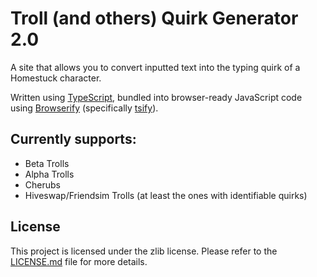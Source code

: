 # Troll (and others) Quirk Generator 2.0

A site that allows you to convert inputted text into the typing quirk of a Homestuck character.

Written using [TypeScript][ts], bundled into browser-ready JavaScript code using [Browserify][browserify] (specifically [tsify]).

## Currently supports:
* Beta Trolls
* Alpha Trolls
* Cherubs
* Hiveswap/Friendsim Trolls (at least the ones with identifiable quirks)

## License
This project is licensed under the zlib license. Please refer to the [LICENSE.md](LICENSE.md) file for more details.

[ts]: https://www.typescriptlang.org
[browserify]: http://browserify.org
[tsify]: https://www.npmjs.com/package/tsify
